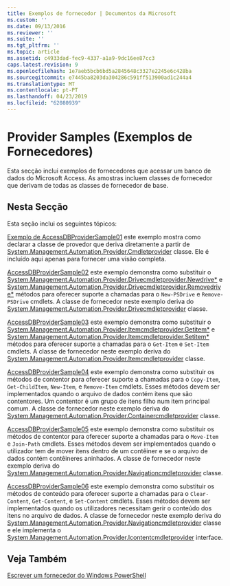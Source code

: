 ```yaml
---
title: Exemplos de fornecedor | Documentos da Microsoft
ms.custom: ''
ms.date: 09/13/2016
ms.reviewer: ''
ms.suite: ''
ms.tgt_pltfrm: ''
ms.topic: article
ms.assetid: c4933dad-fec9-4337-a1a9-9dc16ee87cc3
caps.latest.revision: 9
ms.openlocfilehash: 1e7aeb5bcb6bd5a2845648c3327e2245e6c428ba
ms.sourcegitcommit: e7445ba8203da304286c591ff513900ad1c244a4
ms.translationtype: MT
ms.contentlocale: pt-PT
ms.lasthandoff: 04/23/2019
ms.locfileid: "62080939"
---
```

# <a name="provider-samples"></a>Provider Samples (Exemplos de Fornecedores)

Esta secção inclui exemplos de fornecedores que acessar um banco de dados do Microsoft Access. As amostras incluem classes de fornecedor que derivam de todas as classes de fornecedor de base.

## <a name="in-this-section"></a>Nesta Secção

Esta seção inclui os seguintes tópicos:

[Exemplo de AccessDBProviderSample01](./accessdbprovidersample01.md) este exemplo mostra como declarar a classe de provedor que deriva diretamente a partir de [System.Management.Automation.Provider.Cmdletprovider](/dotnet/api/System.Management.Automation.Provider.CmdletProvider) classe. Ele é incluído aqui apenas para fornecer uma visão completa.

[AccessDBProviderSample02](./accessdbprovidersample02.md) este exemplo demonstra como substituir o [System.Management.Automation.Provider.Drivecmdletprovider.Newdrive*](/dotnet/api/System.Management.Automation.Provider.DriveCmdletProvider.NewDrive) e [ System.Management.Automation.Provider.Drivecmdletprovider.Removedrive*](/dotnet/api/System.Management.Automation.Provider.DriveCmdletProvider.RemoveDrive) métodos para oferecer suporte a chamadas para o `New-PSDrive` e `Remove-PSDrive` cmdlets. A classe de fornecedor neste exemplo deriva do [System.Management.Automation.Provider.Drivecmdletprovider](/dotnet/api/System.Management.Automation.Provider.DriveCmdletProvider) classe.

[AccessDBProviderSample03](./accessdbprovidersample03.md) este exemplo demonstra como substituir o [System.Management.Automation.Provider.Itemcmdletprovider.Getitem*](/dotnet/api/System.Management.Automation.Provider.ItemCmdletProvider.GetItem) e [ System.Management.Automation.Provider.Itemcmdletprovider.Setitem*](/dotnet/api/System.Management.Automation.Provider.ItemCmdletProvider.SetItem) métodos para oferecer suporte a chamadas para o `Get-Item` e `Set-Item` cmdlets. A classe de fornecedor neste exemplo deriva do [System.Management.Automation.Provider.Itemcmdletprovider](/dotnet/api/System.Management.Automation.Provider.ItemCmdletProvider) classe.

[AccessDBProviderSample04](./accessdbprovidersample04.md) este exemplo demonstra como substituir os métodos de contentor para oferecer suporte a chamadas para o `Copy-Item`, `Get-ChildItem`, `New-Item`, e `Remove-Item` cmdlets. Esses métodos devem ser implementados quando o arquivo de dados contém itens que são contentores. Um contentor é um grupo de itens filho num item principal comum. A classe de fornecedor neste exemplo deriva do [System.Management.Automation.Provider.Containercmdletprovider](/dotnet/api/System.Management.Automation.Provider.ContainerCmdletProvider) classe.

[AccessDBProviderSample05](./accessdbprovidersample05.md) este exemplo demonstra como substituir os métodos de contentor para oferecer suporte a chamadas para o `Move-Item` e `Join-Path` cmdlets. Esses métodos devem ser implementados quando o utilizador tem de mover itens dentro de um contêiner e se o arquivo de dados contém contêineres aninhados. A classe de fornecedor neste exemplo deriva do [System.Management.Automation.Provider.Navigationcmdletprovider](/dotnet/api/System.Management.Automation.Provider.NavigationCmdletProvider) classe.

[AccessDBProviderSample06](./accessdbprovidersample06.md) este exemplo demonstra como substituir os métodos de conteúdo para oferecer suporte a chamadas para o `Clear-Content`, `Get-Content`, e `Set-Content` cmdlets. Esses métodos devem ser implementados quando os utilizadores necessitam gerir o conteúdo dos itens no arquivo de dados. A classe de fornecedor neste exemplo deriva do [System.Management.Automation.Provider.Navigationcmdletprovider](/dotnet/api/System.Management.Automation.Provider.NavigationCmdletProvider) classe e ele implementa o [ System.Management.Automation.Provider.Icontentcmdletprovider](/dotnet/api/System.Management.Automation.Provider.IContentCmdletProvider) interface.

## <a name="see-also"></a>Veja Também

[Escrever um fornecedor do Windows PowerShell](./writing-a-windows-powershell-provider.md)